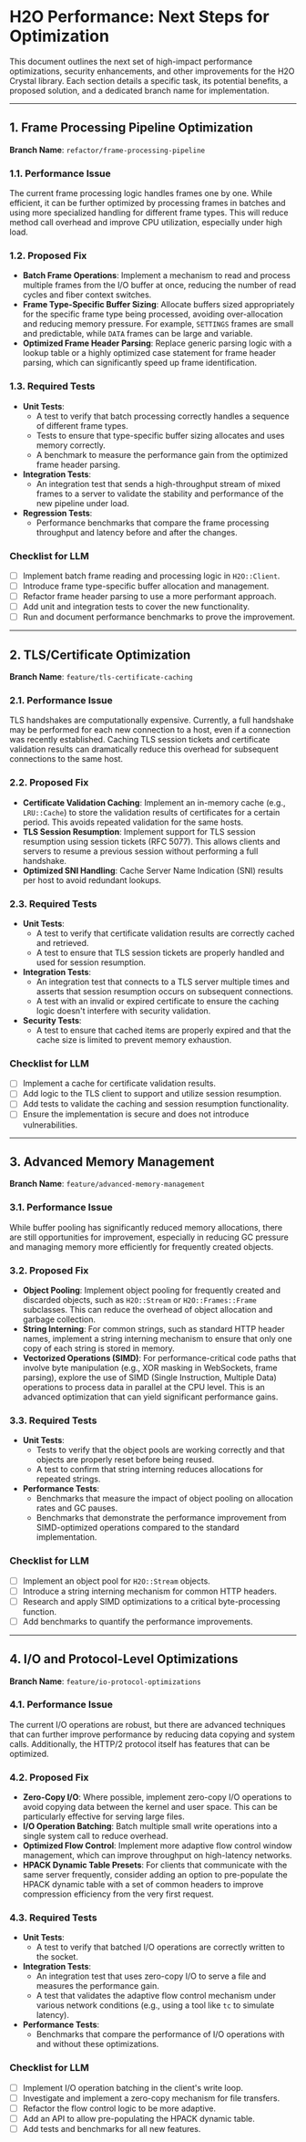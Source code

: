 # H2O Performance: Next Steps for Optimization

This document outlines the next set of high-impact performance optimizations, security enhancements, and other improvements for the H2O Crystal library. Each section details a specific task, its potential benefits, a proposed solution, and a dedicated branch name for implementation.

---

## 1. Frame Processing Pipeline Optimization

**Branch Name**: `refactor/frame-processing-pipeline`

### 1.1. Performance Issue

The current frame processing logic handles frames one by one. While efficient, it can be further optimized by processing frames in batches and using more specialized handling for different frame types. This will reduce method call overhead and improve CPU utilization, especially under high load.

### 1.2. Proposed Fix

- **Batch Frame Operations**: Implement a mechanism to read and process multiple frames from the I/O buffer at once, reducing the number of read cycles and fiber context switches.
- **Frame Type-Specific Buffer Sizing**: Allocate buffers sized appropriately for the specific frame type being processed, avoiding over-allocation and reducing memory pressure. For example, `SETTINGS` frames are small and predictable, while `DATA` frames can be large and variable.
- **Optimized Frame Header Parsing**: Replace generic parsing logic with a lookup table or a highly optimized case statement for frame header parsing, which can significantly speed up frame identification.

### 1.3. Required Tests

- **Unit Tests**:
    - A test to verify that batch processing correctly handles a sequence of different frame types.
    - Tests to ensure that type-specific buffer sizing allocates and uses memory correctly.
    - A benchmark to measure the performance gain from the optimized frame header parsing.
- **Integration Tests**:
    - An integration test that sends a high-throughput stream of mixed frames to a server to validate the stability and performance of the new pipeline under load.
- **Regression Tests**:
    - Performance benchmarks that compare the frame processing throughput and latency before and after the changes.

### Checklist for LLM

- [ ] Implement batch frame reading and processing logic in `H2O::Client`.
- [ ] Introduce frame type-specific buffer allocation and management.
- [ ] Refactor frame header parsing to use a more performant approach.
- [ ] Add unit and integration tests to cover the new functionality.
- [ ] Run and document performance benchmarks to prove the improvement.

---

## 2. TLS/Certificate Optimization

**Branch Name**: `feature/tls-certificate-caching`

### 2.1. Performance Issue

TLS handshakes are computationally expensive. Currently, a full handshake may be performed for each new connection to a host, even if a connection was recently established. Caching TLS session tickets and certificate validation results can dramatically reduce this overhead for subsequent connections to the same host.

### 2.2. Proposed Fix

- **Certificate Validation Caching**: Implement an in-memory cache (e.g., `LRU::Cache`) to store the validation results of certificates for a certain period. This avoids repeated validation for the same hosts.
- **TLS Session Resumption**: Implement support for TLS session resumption using session tickets (RFC 5077). This allows clients and servers to resume a previous session without performing a full handshake.
- **Optimized SNI Handling**: Cache Server Name Indication (SNI) results per host to avoid redundant lookups.

### 2.3. Required Tests

- **Unit Tests**:
    - A test to verify that certificate validation results are correctly cached and retrieved.
    - A test to ensure that TLS session tickets are properly handled and used for session resumption.
- **Integration Tests**:
    - An integration test that connects to a TLS server multiple times and asserts that session resumption occurs on subsequent connections.
    - A test with an invalid or expired certificate to ensure the caching logic doesn't interfere with security validation.
- **Security Tests**:
    - A test to ensure that cached items are properly expired and that the cache size is limited to prevent memory exhaustion.

### Checklist for LLM

- [ ] Implement a cache for certificate validation results.
- [ ] Add logic to the TLS client to support and utilize session resumption.
- [ ] Add tests to validate the caching and session resumption functionality.
- [ ] Ensure the implementation is secure and does not introduce vulnerabilities.

---

## 3. Advanced Memory Management

**Branch Name**: `feature/advanced-memory-management`

### 3.1. Performance Issue

While buffer pooling has significantly reduced memory allocations, there are still opportunities for improvement, especially in reducing GC pressure and managing memory more efficiently for frequently created objects.

### 3.2. Proposed Fix

- **Object Pooling**: Implement object pooling for frequently created and discarded objects, such as `H2O::Stream` or `H2O::Frames::Frame` subclasses. This can reduce the overhead of object allocation and garbage collection.
- **String Interning**: For common strings, such as standard HTTP header names, implement a string interning mechanism to ensure that only one copy of each string is stored in memory.
- **Vectorized Operations (SIMD)**: For performance-critical code paths that involve byte manipulation (e.g., XOR masking in WebSockets, frame parsing), explore the use of SIMD (Single Instruction, Multiple Data) operations to process data in parallel at the CPU level. This is an advanced optimization that can yield significant performance gains.

### 3.3. Required Tests

- **Unit Tests**:
    - Tests to verify that the object pools are working correctly and that objects are properly reset before being reused.
    - A test to confirm that string interning reduces allocations for repeated strings.
- **Performance Tests**:
    - Benchmarks that measure the impact of object pooling on allocation rates and GC pauses.
    - Benchmarks that demonstrate the performance improvement from SIMD-optimized operations compared to the standard implementation.

### Checklist for LLM

- [ ] Implement an object pool for `H2O::Stream` objects.
- [ ] Introduce a string interning mechanism for common HTTP headers.
- [ ] Research and apply SIMD optimizations to a critical byte-processing function.
- [ ] Add benchmarks to quantify the performance improvements.

---

## 4. I/O and Protocol-Level Optimizations

**Branch Name**: `feature/io-protocol-optimizations`

### 4.1. Performance Issue

The current I/O operations are robust, but there are advanced techniques that can further improve performance by reducing data copying and system calls. Additionally, the HTTP/2 protocol itself has features that can be optimized.

### 4.2. Proposed Fix

- **Zero-Copy I/O**: Where possible, implement zero-copy I/O operations to avoid copying data between the kernel and user space. This can be particularly effective for serving large files.
- **I/O Operation Batching**: Batch multiple small write operations into a single system call to reduce overhead.
- **Optimized Flow Control**: Implement more adaptive flow control window management, which can improve throughput on high-latency networks.
- **HPACK Dynamic Table Presets**: For clients that communicate with the same server frequently, consider adding an option to pre-populate the HPACK dynamic table with a set of common headers to improve compression efficiency from the very first request.

### 4.3. Required Tests

- **Unit Tests**:
    - A test to verify that batched I/O operations are correctly written to the socket.
- **Integration Tests**:
    - An integration test that uses zero-copy I/O to serve a file and measures the performance gain.
    - A test that validates the adaptive flow control mechanism under various network conditions (e.g., using a tool like `tc` to simulate latency).
- **Performance Tests**:
    - Benchmarks that compare the performance of I/O operations with and without these optimizations.

### Checklist for LLM

- [ ] Implement I/O operation batching in the client's write loop.
- [ ] Investigate and implement a zero-copy mechanism for file transfers.
- [ ] Refactor the flow control logic to be more adaptive.
- [ ] Add an API to allow pre-populating the HPACK dynamic table.
- [ ] Add tests and benchmarks for all new features.
